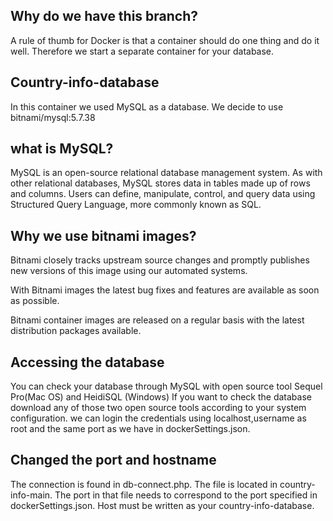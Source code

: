 ## Why do we have this branch?

A rule of thumb for Docker is that a container should do one thing and do it well. Therefore we start a separate container for your database.

## Country-info-database

In this container we used MySQL as a database. We decide to use bitnami/mysql:5.7.38

## what is MySQL?
MySQL is an open-source relational database management system. As with other relational databases, MySQL stores data in tables made up of rows and columns. Users can define, manipulate, control, and query data using Structured Query Language, more commonly known as SQL.

## Why we use bitnami images?
Bitnami closely tracks upstream source changes and promptly publishes new versions of this image using our automated systems.

With Bitnami images the latest bug fixes and features are available as soon as possible.

Bitnami container images are released on a regular basis with the latest distribution packages available.

## Accessing the database

You can check your database through MySQL with open source tool Sequel Pro(Mac OS) and HeidiSQL (Windows)
If you want to check the database download any of those two open source tools according to your system configuration. we can login the credentials using localhost,username as root and the same port as we have in dockerSettings.json.

## Changed the port and hostname

The connection is found in db-connect.php. The file is located in country-info-main. The port in that file needs to correspond to the port specified in dockerSettings.json. Host must be written as your country-info-database.




